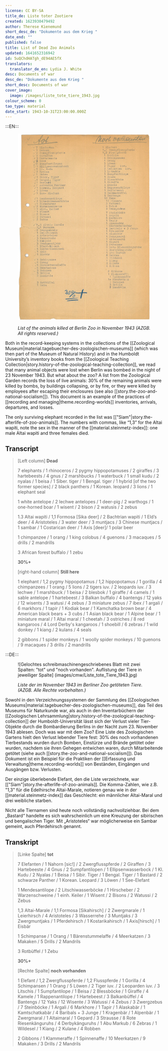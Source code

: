 ```yaml
---
license: CC BY-SA
title_de: Liste toter Zootiere
created: 1623930479492
author: Therese Kienemund
short_desc_de: "Dokumente aus dem Krieg "
date_end: ""
published: false
title: List of Dead Zoo Animals
updated: 1641652316942
id: 5uQChdHATgh_dE94AE5fX
translators:
  translator_de_en: Lydia J. White
desc: Documents of war
desc_de: "Dokumente aus dem Krieg "
short_desc: Documents of war
cover_image:
  image: /images/liste_tote_tiere_1943.jpg
colour_scheme: 0
tao_type: material
date_start: 1943-10-31T23:00:00.000Z
---
```


:::EN:::

<figure>

![Punched typewritten piece of paper with two columns: “Dead” and “Still here”. Each column contains a list of animals; see transcript below.](images/cmw/Liste_tote_Tiere_1943.jpg)

<figcaption>

_List of the animals killed at Berlin Zoo in November 1943 (AZGB. All rights reserved.)_

</figcaption>

</figure>

Both in the record-keeping systems in the collections of the [[Zoological Museum|material.tagebuecher-des-zoologischen-museums]] (which was then part of the Museum of Natural History) and in the Humboldt University’s inventory books from the [[Zoological Teaching Collection|story.history-of-the-zoological-teaching-collection]], we read that many animal objects were lost when Berlin was bombed in the night of 23 November 1943. But what about the zoo? A list from the Zoological Garden records the loss of live animals: 30% of the remaining animals were killed by bombs, by buildings collapsing, or by fire, or they were killed by employees after escaping their enclosures (see also [[story.the-zoo-and-national-socialism]]). This document is an example of the practices of [[recording and managing|theme.recording-worlds]] inventories, arrivals, departures, and losses.

The only surviving elephant recorded in the list was [["Siam"|story.the-afterlife-of-zoo-animals]]. The numbers with commas, like “1,3” for the Altai wapiti, note the sex in the manner of the [[material.steinmetz-index]]: one male Altai wapiti and three females died.

## Transcript

>[Left column] **Dead**
>
>7 elephants / 1 rhinoceros / 2 pygmy hippopotamuses / 2 giraffes / 3 hartebeests / 4 gnus / 2 marshbucks / 1 waterbuck / 1 small kudu / 2 nyalas / 1 beisa / 1 Siber. tiger / 1 Bengal. tiger / 1 hybrid [of the two former species] / 2 black panthers / 1 Korean. leopard / 3 lions / 1 elephant seal
>
>1 white antelope / 2 lechwe antelopes / 1 deer-pig / 2 warthogs / 1 one-horned boar / 1 wisent / 2 bison / 2 watusis / 2 zebus
>
>1.3 Altai wapiti / 1,1 Formosa [Sika deer] / 2 Bachtrian wapiti / 1 Eld’s deer / 4 Aristoteles / 3 water deer / 3 muntjacs / 3 Chinese muntjacs / 1 sambar / 1 Costarican deer / 1 Axis [deer]/ 1 polar beer
>
>1 chimpanzee / 1 orang / 1 king colobus / 4 guenons / 3 macaques / 5 drills / 2 mandrills
>
>3 African forest buffalo / 1 zebu
>
>**30%+**
>
>[right-hand column] **Still here**
>
>1 elephant / 1,2 pygmy hippopotamus / 1,2 hippopotamus / 1 gorilla / 4 chimpanzees / 1 orang / 5 lions / 2 tigers iuv. / 2 leopards iuv. / 3 lechwe / 1 marshbuck / 1 beisa / 2 blesbok / 1 giraffe / 4 camels / 1 sable antelope / 1 hartebeest / 3 Balkan buffalo / 4 bantengs / 12 yaks / 12 wisents / 3 watusi / 4 zebus / 3 miniature zebus / 7 ibex / 1 argali / 6 markhors / 1 tapir / 1 Kodiak bear / 1 Kamchatka brown bear / 4 American black bears + 3 cubs / 1 Asian black bear / 1 Alpine bear / 1 miniature maral / 1 Altai maral / 1 cheetah / 3 ostriches / 8 red kangaroos / 4 Lord Derby's kangaroos / 1 shoebill / 6 zebras / 1 wild donkey / 1 kiang / 2 kulans / 4 seals
>
>2 gibbons / 1 spider monkeys / 1 woolly spider monkeys / 10 guenons / 9 macaques / 3 drills / 2 mandrills

:::DE:::

<figure>

![Gelochtes schreibmaschinengeschriebenes Blatt mit zwei Spalten: "tot" und "noch vorhanden". Auflistung der Tiere in jeweiliger Spalte] (images/cmw/Liste_tote_Tiere_1943.jpg)

<figcaption>

_Liste der im November 1943 im Berliner Zoo getöteten Tiere. (AZGB. Alle Rechte vorbehalten.)_

</figcaption>

</figure>

Sowohl in den Verzeichnungssystemen der Sammlung des [[Zoologischen Museums|material.tagebuecher-des-zoologischen-museums]], das Teil des Museums für Naturkunde war, als auch in den Inventarbüchern der [[Zoologischen Lehrsammlung|story.history-of-the-zoological-teaching-collection]] der Humboldt-Universität lässt sich der Verlust vieler Tier-Objekte durch die Bombardierung Berlins in der Nacht zum 23. November 1943 ablesen. Doch was war mit dem Zoo? Eine Liste des Zoologischen Gartens hielt den Verlust lebender Tiere fest: 30% des noch vorhandenen Tierbestands wurden durch Bomben, Einstürze und Brände getötet oder wurden, nachdem sie ihren Gehegen entwichen waren, durch Mitarbeitende getötet (siehe auch [[story.the-zoo-and-national-socialism]]). Das Dokument ist ein Beispiel für die Praktiken der [[Erfassung und Verwaltung|theme.recording-worlds]] von Beständen, Eingängen und Ausgängen bzw. Verlusten.

Der einzige überlebende Elefant, den die Liste verzeichnete, war [["Siam"|story.the-afterlife-of-zoo-animals]]. Die Komma-Zahlen, wie z.B. "1,3" für die Edelhirsche Altai-Marale, notieren genau wie in der [[material.steinmetz-index]] das Geschlecht: ein männlicher Altai-Maral und drei weibliche starben. 

Nicht alle Tiernamen sind heute noch vollständig nachvollziehbar. Bei dem „Bastard“ handelte es sich wahrscheinlich um eine Kreuzung der sibirischen und bengalischen Tiger. Mit „Aristoteles“ war möglicherweise ein Sambar gemeint, auch Pferdehirsch genannt.

## Transkript

>[Linke Spalte] **tot**
>
>7 Elefanten / 1 Nahorn \[sic!] / 2 Zwergflusspferde / 2 Giraffen / 3 Hartebeeste / 4 Gnus / 2 Sumpfantilopen / 1 Ellipsenwasserbock / 1 Kl. Kudu / 2 Nyalas / 1 Beisa / 1 Sibir. Tiger / 1 Bengal. Tiger / 1 Bastard / 2 schwarze Panther / 1 Korean. Leopard / 3 Löwen / 1 See-Elefant
>
>1 Mendesantilope / 2 Litschiwasserböcke / 1 Hirscheber / 2 Warzenschweine / 1 einh. Keiler / 1 Wisent / 2 Bisons / 2 Watussi / 2 Zebus
>
>1,3 Altai-Marale / 1,1 Formosa [Sikahirsch] / 2 Zwergmarale / 1 Leierhirsch / 4 Aristoteles / 3 Wasserrehe / 3 Muntjaks / 3 Zwergmuntjaks / 1 Pferdehirsch / 1 Kostarikahirsch / 1 Axis[hirsch] / 1 Eisbär
>
>1 Schimpanse / 1 Orang / 1 Bärenstummelaffe / 4 Meerkatzen / 3 Makaken / 5 Drills / 2 Mandrils
>
>3 Rotbüffel / 1 Zebu
>
>**30%+**
>
>[Rechte Spalte] **noch vorhanden**
>
>1 Elefant / 1,2 Zwergflusspferde / 1,2 Flusspferde / 1 Gorilla / 4 Schimpansen / 1 Orang / 5 Löwen / 2 Tiger iuv. / 2 Leoparden iuv. / 3 Litschis / 1 Sumpfantilope / 1 Beisa / 2 Blessböcke / 1 Giraffe / 4 Kamele / 1 Rappenantilope / 1 Hartebeest / 3 Balkanbüffel / 4 Bantengs / 12 Yaks / 12 Wisente / 3 Watussi / 4 Zebus / 3 Zwergzebus / 7 Steinböcke / 1 Argali / 6 Markhore / 1 Tapir / 1 Alaskabär / 1 Kamtschatkabär / 4 Baribals + 3 Junge / 1 Kragenbär / 1 Alpenbär / 1 Zwergmaral / 1 Altaimaral / 1 Gepard / 3 Strausse / 8 Rote Riesenkänguruhs / 4 Derbykänguruhs / 1 Abu Markub / 6 Zebras / 1 Wildesel / 1 Kiang / 2 Kulane / 4 Robben
>
>2 Gibbons / 1 Klammeraffe / 1 Spinnenaffe / 10 Meerkatzen / 9 Makaken / 3 Drills / 2 Mandrils



